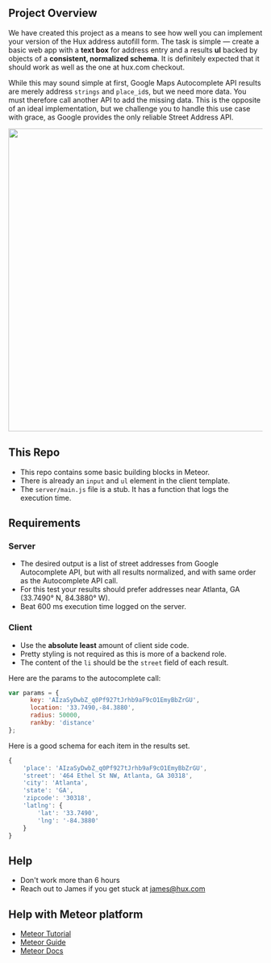 ## Project Overview
We have created this project as a means to see how well you can implement your version of the Hux address autofill form. The task is simple — create a basic web app with a **text box** for address entry and a results **ul** backed by objects of a **consistent, normalized schema**. It is definitely expected that it should work as well as the one at hux.com checkout.

While this may sound simple at first, Google Maps Autocomplete API results are merely address `strings` and `place_id`s, but we need more data. You must therefore call another API to add the missing data. This is the opposite of an ideal implementation, but we challenge you to handle this use case with grace, as Google provides the only reliable Street Address API.

<img src="https://i.imgur.com/Tfi0xR5.jpg" width="600">

## This Repo

- This repo contains some basic building blocks in Meteor.
- There is already an `input` and `ul` element in the client template.
- The `server/main.js` file is a stub. It has a function that logs the execution time.

## Requirements

### Server
- The desired output is a list of street addresses from Google Autocomplete API, but with all results normalized, and with same order as the Autocomplete API call.
- For this test your results should prefer addresses near Atlanta, GA (33.7490° N, 84.3880° W).
- Beat 600 ms execution time logged on the server.

### Client
- Use the **absolute least** amount of client side code.
- Pretty styling is not required as this is more of a backend role.
- The content of the `li` should be the `street` field of each result.

Here are the params to the autocomplete call:

``` javascript
var params = {
      key: 'AIzaSyDwbZ_q0Pf927tJrhb9aF9cO1EmyBbZrGU',
      location: '33.7490,-84.3880',
      radius: 50000,
      rankby: 'distance'
};
```

Here is a good schema for each item in the results set.

``` javascript
{
	'place': 'AIzaSyDwbZ_q0Pf927tJrhb9aF9cO1EmyBbZrGU',
	'street': '464 Ethel St NW, Atlanta, GA 30318',
	'city': 'Atlanta',
	'state': 'GA',
	'zipcode': '30318',
	'latlng': {
		'lat': '33.7490',
		'lng': '-84.3880'
	}
}
```

## Help
- Don't work more than 6 hours
- Reach out to James if you get stuck at james@hux.com

## Help with Meteor platform
- [Meteor Tutorial](https://www.meteor.com/try)
- [Meteor Guide](http://guide.meteor.com)
- [Meteor Docs](https://docs.meteor.com)
